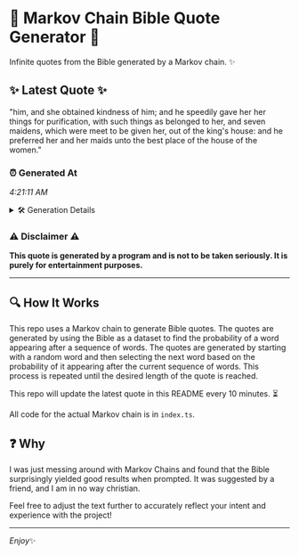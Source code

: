 # 📖 Markov Chain Bible Quote Generator 📖

Infinite quotes from the Bible generated by a Markov chain. ✨

## ✨ Latest Quote ✨
"him, and she obtained kindness of him; and he speedily gave her her things for purification, with such things as belonged to her, and seven maidens, which were meet to be given her, out of the king's house: and he preferred her and her maids unto the best place of the house of the women."

### ⏰ Generated At
*4:21:11 AM*

<details>
    <summary>🛠️ Generation Details</summary>
    <p>
        <strong>🌱 Seed:</strong> him,<br>
        <strong>🔄 Iterations:</strong> 54<br>
        <strong>📜 Context History:</strong><br>[ him, ]: and<br>[ him,, and ]: she<br>[ him,, and, she ]: obtained<br>[ him,, and, she, obtained ]: kindness<br>[ him,, and, she, obtained, kindness ]: of<br>[ him,, and, she, obtained, kindness, of ]: him;<br>[ and, she, obtained, kindness, of, him; ]: and<br>[ she, obtained, kindness, of, him;, and ]: he<br>[ obtained, kindness, of, him;, and, he ]: speedily<br>[ kindness, of, him;, and, he, speedily ]: gave<br>[ of, him;, and, he, speedily, gave ]: her<br>[ him;, and, he, speedily, gave, her ]: her<br>[ and, he, speedily, gave, her, her ]: things<br>[ he, speedily, gave, her, her, things ]: for<br>[ speedily, gave, her, her, things, for ]: purification,<br>[ gave, her, her, things, for, purification, ]: with<br>[ her, her, things, for, purification,, with ]: such<br>[ her, things, for, purification,, with, such ]: things<br>[ things, for, purification,, with, such, things ]: as<br>[ for, purification,, with, such, things, as ]: belonged<br>[ purification,, with, such, things, as, belonged ]: to<br>[ with, such, things, as, belonged, to ]: her,<br>[ such, things, as, belonged, to, her, ]: and<br>[ things, as, belonged, to, her,, and ]: seven<br>[ as, belonged, to, her,, and, seven ]: maidens,<br>[ belonged, to, her,, and, seven, maidens, ]: which<br>[ to, her,, and, seven, maidens,, which ]: were<br>[ her,, and, seven, maidens,, which, were ]: meet<br>[ and, seven, maidens,, which, were, meet ]: to<br>[ seven, maidens,, which, were, meet, to ]: be<br>[ maidens,, which, were, meet, to, be ]: given<br>[ which, were, meet, to, be, given ]: her,<br>[ were, meet, to, be, given, her, ]: out<br>[ meet, to, be, given, her,, out ]: of<br>[ to, be, given, her,, out, of ]: the<br>[ be, given, her,, out, of, the ]: king's<br>[ given, her,, out, of, the, king's ]: house:<br>[ her,, out, of, the, king's, house: ]: and<br>[ out, of, the, king's, house:, and ]: he<br>[ of, the, king's, house:, and, he ]: preferred<br>[ the, king's, house:, and, he, preferred ]: her<br>[ king's, house:, and, he, preferred, her ]: and<br>[ house:, and, he, preferred, her, and ]: her<br>[ and, he, preferred, her, and, her ]: maids<br>[ he, preferred, her, and, her, maids ]: unto<br>[ preferred, her, and, her, maids, unto ]: the<br>[ her, and, her, maids, unto, the ]: best<br>[ and, her, maids, unto, the, best ]: place<br>[ her, maids, unto, the, best, place ]: of<br>[ maids, unto, the, best, place, of ]: the<br>[ unto, the, best, place, of, the ]: house<br>[ the, best, place, of, the, house ]: of<br>[ best, place, of, the, house, of ]: the<br>[ place, of, the, house, of, the ]: women.<br>
    </p>
</details>

### ⚠️ Disclaimer ⚠️
**This quote is generated by a program and is not to be taken seriously. It is purely for entertainment purposes.**

---

## 🔍 How It Works

This repo uses a Markov chain to generate Bible quotes. The quotes are generated by using the Bible as a dataset to find the probability of a word appearing after a sequence of words. The quotes are generated by starting with a random word and then selecting the next word based on the probability of it appearing after the current sequence of words. This process is repeated until the desired length of the quote is reached.

This repo will update the latest quote in this README every 10 minutes. ⏳

All code for the actual Markov chain is in `index.ts`.

## ❓ Why

I was just messing around with Markov Chains and found that the Bible surprisingly yielded good results when prompted. 
It was suggested by a friend, and I am in no way christian.

Feel free to adjust the text further to accurately reflect your intent and experience with the project!

---

*Enjoy*✨
